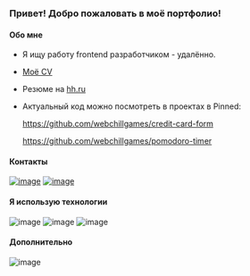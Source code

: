 ### Привет! Добро пожаловать в моё портфолио!

#### Обо мне

- Я ищу работу frontend разработчиком - удалённо.
  
- [Моё CV](https://webchillgames.github.io/cv/) 

- Резюме на [hh.ru](https://tambov.hh.ru/resume/d3fd216eff0dc012310039ed1f6c344d694f61)

- Актуальный код можно посмотреть в проектах в Pinned:
  
   https://github.com/webchillgames/credit-card-form

   https://github.com/webchillgames/pomodoro-timer

#### Контакты

[![image](https://img.shields.io/badge/Telegram-2CA5E0?style=for-the-badge&logo=telegram&logoColor=white)](https://t.me/annawebdev)
[![image](https://img.shields.io/badge/Gmail-D14836?style=for-the-badge&logo=gmail&logoColor=white)](mailto:ann.frontend.job@gmail.com)

#### Я использую технологии

![image](https://img.shields.io/badge/Vue%20js-35495E?style=for-the-badge&logo=vuedotjs&logoColor=4FC08D)
![image](https://img.shields.io/badge/TypeScript-007ACC?style=for-the-badge&logo=typescript&logoColor=white)
![image](https://img.shields.io/badge/JavaScript-323330?style=for-the-badge&logo=javascript&logoColor=F7DF1E)

#### Дополнительно

![image](https://www.codewars.com/users/webchillgames/badges/large)



